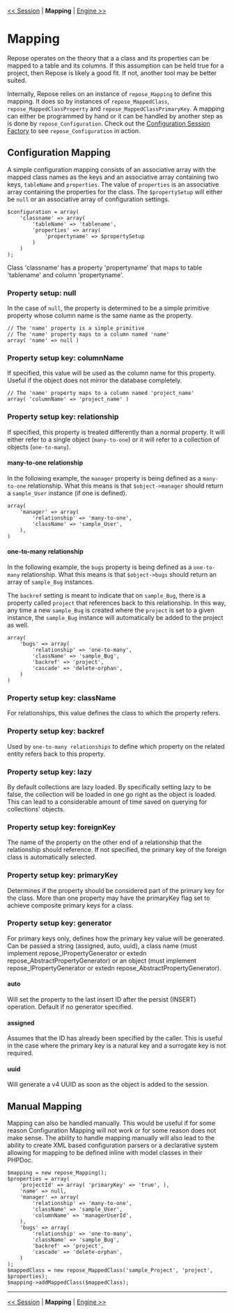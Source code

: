 [<< Session](ManualSession.md) | **Mapping** | [Engine >>](ManualEngine.md)
# Mapping #

Repose operates on the theory that a a class and its properties can be mapped to a table and its columns. If this assumption can be held true for a project, then Repose is likely a good fit. If not, another tool may be better suited.

Internally, Repose relies on an instance of `repose_Mapping` to define this mapping. It does so by instances of `repose_MappedClass`, `repose_MappedClassProperty` and `repose_MappedClassPrimaryKey`. A mapping can either be programmed by hand or it can be handled by another step as is done by `repose_Configuration`. Check out the [Configuration Session Factory](ManualConfigurationSessionFactory.md) to see `repose_Configuration` in action.

## Configuration Mapping ##

A simple configuration mapping consists of an associative array with the mapped class names as the keys and an associative array containing two keys, `tableName` and `properties`. The value of `properties` is an associative array containing the properties for the class. The `$propertySetup` will either be `null` or an associative array of configuration settings.

```
$configuration = array(
    'classname' => array(
        'tableName' => 'tablename',
        'properties' => array(
            'propertyname' => $propertySetup
        )
    )
);
```

Class 'classname' has a property 'propertyname' that maps to table 'tablename' and column 'propertyname'.

### Property setup: null ###

In the case of `null`, the property is determined to be a simple primitive property whose column name is the same name as the property.

```
// The 'name' property is a simple primitive 
// The 'name' property maps to a column named 'name'
array( 'name' => null )
```

### Property setup key: columnName ###

If specified, this value will be used as the column name for this property. Useful if the object does not mirror the database completely.

```
// The 'name' property maps to a column named 'project_name'
array( 'columnName' => 'project_name' )
```

### Property setup key: relationship ###

If specified, this property is treated differently than a normal property. It will either refer to a single object (`many-to-one`) or it will refer to a collection of objects (`one-to-many`).

#### many-to-one relationship ####

In the following example, the `manager` property is being defined as a `many-to-one` relationship. What this means is that `$object->manager` should return a `sample_User` instance (if one is defined).

```
array(
    'manager' => array(
        'relationship' => 'many-to-one',
        'className' => 'sample_User',
    ),
)
```

#### one-to-many relationship ####

In the following example, the `bugs` property is being defined as a `one-to-many` relationship. What this means is that `$object->bugs` should return an array of `sample_Bug` instances.

The `backref` setting is meant to indicate that on `sample_Bug`, there is a property called `project` that references back to this relationship. In this way, any time a new `sample_Bug` is created where the `project` is set to a given instance, the `sample_Bug` instance will automatically be added to the project as well.

```
array(
    'bugs' => array(
        'relationship' => 'one-to-many',
        'className' => 'sample_Bug',
        'backref' => 'project',
        'cascade' => 'delete-orphan',
    )
)
```


### Property setup key: className ###

For relationships, this value defines the class to which the property refers.

### Property setup key: backref ###

Used by `one-to-many relationships` to define which property on the related entity refers back to this property.

### Property setup key: lazy ###

By default collections are lazy loaded. By specifically setting lazy to be false, the collection will be loaded in one go right as the object is loaded. This can lead to a considerable amount of time saved on querying for collections' objects.

### Property setup key: foreignKey ###

The name of the property on the other end of a relationship that the relationship should reference. If not specified, the primary key of the foreign class is automatically selected.

### Property setup key: primaryKey ###

Determines if the property should be considered part of the primary key for the class. More than one property may have the primaryKey flag set to achieve composite primary keys for a class.

### Property setup key: generator ###

For primary keys only, defines how the primary key value will be generated. Can be passed a string (assigned, auto, uuid), a class name (must implement repose\_IPropertyGenerator or extedn repose\_AbstractPropertyGenerator) or an object (must implement repose\_IPropertyGenerator or extedn repose\_AbstractPropertyGenerator).

#### auto ####

Will set the property to the last insert ID after the persist (INSERT) operation. Default if no generator specified.

#### assigned ####

Assumes that the ID has already been specified by the caller. This is useful in the case where the primary key is a natural key and a surrogate key is not required.

#### uuid ####

Will generate a v4 UUID as soon as the object is added to the session.

## Manual Mapping ##

Mapping can also be handled manually. This would be useful if for some reason Configuration Mapping will not work or for some reason does not make sense. The ability to handle mapping manually will also lead to the ability to create XML based configuration parsers or a declarative system allowing for mapping to be defined inline with model classes in their PHPDoc.

```
$mapping = new repose_Mapping();
$properties = array(
    'projectId' => array( 'primaryKey' => 'true', ),
    'name' => null,
    'manager' => array(
        'relationship' => 'many-to-one',
        'className' => 'sample_User',
        'columnName' => 'managerUserId',
    ),
    'bugs' => array(
        'relationship' => 'one-to-many',
        'className' => 'sample_Bug',
        'backref' => 'project',
        'cascade' => 'delete-orphan',
    )
);
$mappedClass = new repose_MappedClass('sample_Project', 'project', $properties);
$mapping->addMappedClass($mappedClass);
```


---

[<< Session](ManualSession.md) | **Mapping** | [Engine >>](ManualEngine.md)